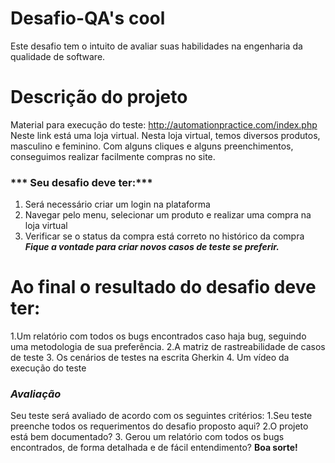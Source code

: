 # Desafio-QA's cool
Este desafio tem o intuito de avaliar suas habilidades na engenharia da qualidade de software.
# Descrição do projeto
Material para execução do teste: http://automationpractice.com/index.php
Neste link está uma loja virtual.
Nesta loja virtual, temos diversos produtos, masculino e feminino.
Com alguns cliques e alguns preenchimentos, conseguimos realizar facilmente compras no site.

### *** Seu desafio deve ter:*** ###
1. Será necessário criar um login na plataforma
2. Navegar pelo menu, selecionar um produto e realizar uma compra na loja virtual
3. Verificar se o status da compra está correto no histórico da compra
***Fique a vontade para criar novos casos de teste se preferir.***

# Ao final o resultado do desafio deve ter:
1.Um relatório com todos os bugs encontrados caso haja bug, seguindo uma metodologia de sua preferência.
2.A matriz de rastreabilidade de casos de teste
3. Os cenários de testes na escrita Gherkin
4. Um vídeo da execução do teste
### ***Avaliação*** ###
Seu teste será avaliado de acordo com os seguintes critérios:
1.Seu teste preenche todos os requerimentos do desafio proposto aqui?
2.O projeto está bem documentado?
3. Gerou um relatório com todos os bugs encontrados, de forma detalhada e de fácil entendimento?
**Boa sorte!**


